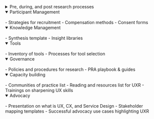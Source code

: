 <details close>
<summary>Pre, during, and post research processes</summary>
<br>
* Conducting user research
</details>

<details open>
<summary>Participant Management</summary>
<br>
- Strategies for recruitment
- Compensation methods
- Consent forms
</details>

<details open>
<summary>Knowledge Management</summary>
<br>
- Synthesis template
- Insight libraries
</details>

<details open>
<summary>Tools</summary>
<br>
- Inventory of tools 
- Processes for tool selection 
</details>

<details open>
<summary>Governance</summary>
<br>
- Policies and procedures for research 
- PRA playbook & guides  
</details>

<details open>
<summary>Capacity building</summary>
<br>
- Communities of practice list 
- Reading and resources list for UXR 
- Trainings on sharpening UX skills 
</details>

<details open>
<summary>Advocacy</summary>
<br>
- Presentation on what is UX, CX, and Service Design 
- Stakeholder mapping templates 
- Successful advocacy use cases highlighting UXR 
</details>
